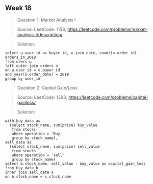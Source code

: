 ## Week 18

> Question 1:  Market Analysis I

> Source: LeetCode: 1158; https://leetcode.com/problems/market-analysis-i/description/

> Solution: 

```
select u.user_id as buyer_id, u.join_date, count(o.order_id) orders_in_2019
from users u
left outer join orders o
on u.user_id = o.buyer_id
and year(o.order_date) = 2019
group by user_id
```

> Question 2:  Capital Gain/Loss

> Source: LeetCode: 1393; https://leetcode.com/problems/capital-gainloss/

> Solution: 

```
with buy_data as
  (select stock_name, sum(price) buy_value 
   from stocks
   where operation = 'Buy'
   group by stock_name),
sell_data as
  (select stock_name, sum(price) sell_value 
   from stocks
   where operation = 'sell'
   group by stock_name)
select b.stock_name, sell_value - buy_value as capital_gain_loss 
from buy_data b
inner join sell_data s
on b.stock_name = s.stock_name
```